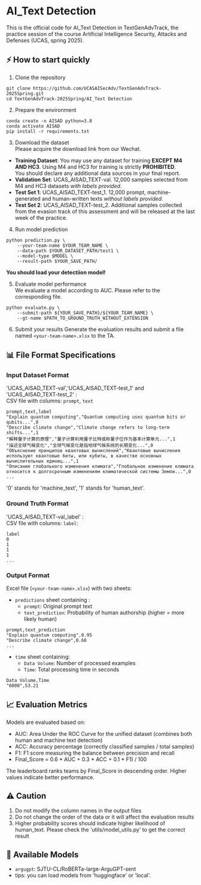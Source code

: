 # AI_Text Detection

This is the official code for AI_Text Detection in TextGenAdvTrack, the practice session of the course Artificial Intelligence Security, Attacks and Defenses (UCAS, spring 2025).

## ⚡ How to start quickly

1. Clone the repository
```
git clone https://github.com/UCASAISecAdv/TextGenAdvTrack-2025Spring.git
cd TextGenAdvTrack-2025Spring/AI_Text Detection
```

2. Prepare the environment
```
conda create -n AISAD python=3.8
conda activate AISAD
pip install -r requirements.txt
```

3. Download the dataset \
Please acquire the download link from our Wechat. 
- **Training Dataset**: You may use any dataset for training  **EXCEPT M4 AND HC3**. Using M4 and HC3 for training is strictly **PROHIBITED**. \
   You should declare any additional data sources in your final report.
 - **Validation Set**: UCAS_AISAD_TEXT-val. 12,000 samples selected from M4 and HC3 datasets *with labels provided*.
 - **Test Set 1**: UCAS_AISAD_TEXT-test_1. 12,000 prompt, machine-generated and human-written texts *without labels provided*.
 - **Test Set 2**: UCAS_AISAD_TEXT-test_2. Additional samples collected from the evasion track of this assessment and will be released at the last week of the practice.

4. Run model prediction
```
python prediction.py \
    --your-team-name $YOUR_TEAM_NAME \
    --data-path $YOUR_DATASET_PATH/test1 \
    --model-type $MODEL \
    --result-path $YOUR_SAVE_PATH/
```

**You should load your detectiion model!**

5. Evaluate model performance \
We evaluate a model according to AUC. Please refer to the corresponding file.
```
python evaluate.py \
    --submit-path ${YOUR_SAVE_PATH}/${YOUR_TEAM_NAME} \
    --gt-name $PATH_TO_GROUND_TRUTH_WITHOUT_EXTENSION
```
6. Submit your results
Generate the evaluation results and submit a file named `<your-team-name>.xlsx` to the TA.

## 📊 File Format Specifications
### Input Dataset Format
'UCAS_AISAD_TEXT-val','UCAS_AISAD_TEXT-test_1' and 'UCAS_AISAD_TEXT-test_2' : \
CSV file with columns: `prompt`, `text`
```csv
prompt,text,label
"Explain quantum computing","Quantum computing uses quantum bits or qubits...",0
"Describe climate change","Climate change refers to long-term shifts...",1
"解释量子计算的原理","量子计算利用量子比特或称量子位作为基本计算单元...",1
"描述全球气候变化","全球气候变化是指地球气候系统的长期变化...",0
"Объяснение принципов квантовых вычислений","Квантовые вычисления используют квантовые биты, или кубиты, в качестве основных вычислительных единиц...",1
"Описание глобального изменения климата","Глобальное изменение климата относится к долгосрочным изменениям климатической системы Земли...",0
...
```
'0' stands for 'machine_text', '1' stands for 'human_text'.

### Ground Truth Format
'UCAS_AISAD_TEXT-val_label' : \
CSV file with columns:  `label`:
```csv
label
0
1
1
1
...
```

### Output Format
Excel file (`<your-team-name>.xlsx`) with two sheets:
- `predictions` sheet containing :
  - `prompt`: Original prompt text
  - `text_prediction`: Probability of human authorship (higher = more likely human)
```csv
prompt,text_prediction
"Explain quantum computing",0.95
"Describe climate change",0.68
...
```

- `time` sheet containing:
  - `Data Volume`: Number of processed examples
  - `Time`: Total processing time in seconds
```csv
Data Volume,Time
"6000",53.21
```

## 📈 Evaluation Metrics
Models are evaluated based on:
- AUC: Area Under the ROC Curve for the unified dataset (combines both human and machine text detection)
- ACC: Accuracy percentage (correctly classified samples / total samples)
- F1: F1 score measuring the balance between precision and recall
- Final_Score = 0.6 * AUC + 0.3 * ACC  + 0.1 * F1) / 100

The leaderboard ranks teams by Final_Score in descending order. Higher values indicate better performance.


## ⚠️ Caution
1. Do not modify the column names in the output files
2. Do not change the order of the data or it will affect the evaluation results
3. Higher probability scores should indicate higher likelihood of human_text. Please check the 'utils/model_utils.py' to get the correct result


## 🔧 Available Models
- `argugpt`: SJTU-CL/RoBERTa-large-ArguGPT-sent
- tips: you can load models from 'huggingface' or 'local'.

